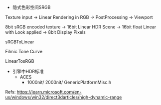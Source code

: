 - 隐式色彩空间SRGB

Texture input -> Linear Rendering in RGB -> PostProcessing -> Viewport

8bit sRGB encoded texture -> 16bit Linear HDR Scene -> 16bit float Linear with Look applied -> 8bit Display Pixels

sRGBToLinear

Filmic Tone Curve

LinearTosRGB

- 引擎中HDR标准
  - ACES
    - 1000nit/ 2000nit/ GenericPlatformMisc.h

Refs:
https://learn.microsoft.com/en-us/windows/win32/direct3darticles/high-dynamic-range